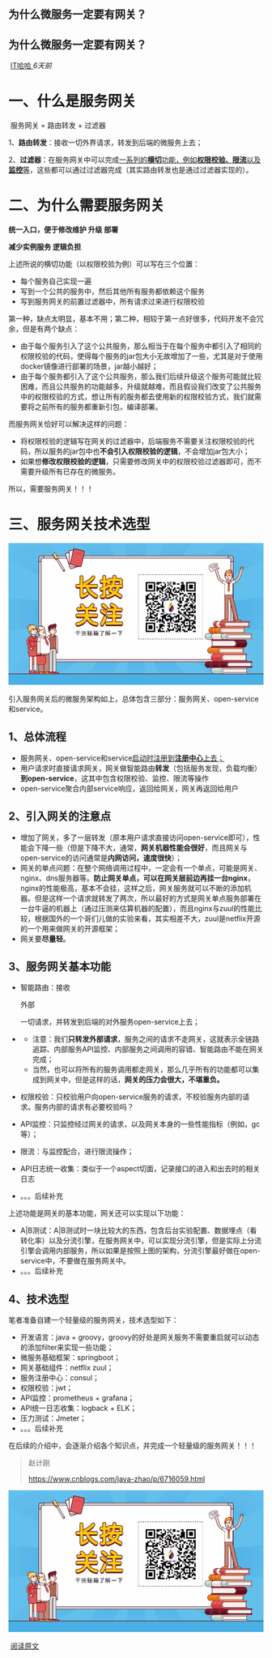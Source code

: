 ## 为什么微服务一定要有网关？                



##       为什么微服务一定要有网关？                

​     [                         IT哈哈                      ](javascript:void(0);)                             *6天前*                

# **一、什么是服务网关**

​    服务网关 = 路由转发 + 过滤器

1、**路由转发**：接收一切外界请求，转发到后端的微服务上去；

2、**过滤器**：在服务网关中可以完成<u>一系列的**横切**功能，例如**权限校验、限流**以及**监控**等</u>，这些都可以通过过滤器完成（其实路由转发也是通过过滤器实现的）。

 

# **二、为什么需要服务网关**

**统一入口，便于修改维护	升级	部署**

**减少实例服务	逻辑负担**



上述所说的横切功能（以权限校验为例）可以写在三个位置：

- 每个服务自己实现一遍
- 写到一个公共的服务中，然后其他所有服务都依赖这个服务
- 写到服务网关的前置过滤器中，所有请求过来进行权限校验



第一种，缺点太明显，基本不用；第二种，相较于第一点好很多，代码开发不会冗余，但是有两个缺点：

- 由于每个服务引入了这个公共服务，那么相当于在每个服务中都引入了相同的权限校验的代码，使得每个服务的jar包大小无故增加了一些，尤其是对于使用docker镜像进行部署的场景，jar越小越好；
- 由于每个服务都引入了这个公共服务，那么我们后续升级这个服务可能就比较困难，而且公共服务的功能越多，升级就越难，而且假设我们改变了公共服务中的权限校验的方式，想让所有的服务都去使用新的权限校验方式，我们就需要将之前所有的服务都重新引包，编译部署。



而服务网关恰好可以解决这样的问题：

- 将权限校验的逻辑写在网关的过滤器中，后端服务不需要关注权限校验的代码，所以服务的jar包中也**不会引入权限校验的逻辑**，不会增加jar包大小；
- 如果想**修改权限校验的逻辑**，只需要修改网关中的权限校验过滤器即可，而不需要升级所有已存在的微服务。

所以，需要服务网关！！！

# **三、服务网关技术选型**

![img](%E4%B8%BA%E4%BB%80%E4%B9%88%E5%BE%AE%E6%9C%8D%E5%8A%A1%E4%B8%80%E5%AE%9A%E8%A6%81%E6%9C%89%E7%BD%91%E5%85%B3%EF%BC%9F%20.assets/640.webp)



引入服务网关后的微服务架构如上，总体包含三部分：服务网关、open-service和service。



## **1、总体流程**



- 服务网关、open-service和service<u>启动时注册到**注册中心**上去；</u>
- 用户请求时直接请求网关，网关做智能路由**转发**（包括服务发现，负载均衡）**到open-service**，这其中包含权限校验、监控、限流等操作
- open-service聚合内部service响应，返回给网关，网关再返回给用户

## **2、引入网关的注意点**

- 增加了网关，多了一层转发（原本用户请求直接访问open-service即可），性能会下降一些（但是下降不大，通常，**网关机器性能会很好**，而且网关与open-service的访问通常是**内网访问，速度很快**）；
- 网关的单点问题：在整个网络调用过程中，一定会有一个单点，可能是网关、nginx、dns服务器等。**防止网关单点，可以在网关层前边再挂一台nginx**，nginx的性能极高，基本不会挂，这样之后，网关服务就可以不断的添加机器。但是这样一个请求就转发了两次，所以最好的方式是网关单点服务部署在一台牛逼的机器上（通过压测来估算机器的配置），而且nginx与zuul的性能比较，根据国外的一个哥们儿做的实验来看，其实相差不大，zuul是netflix开源的一个用来做网关的开源框架；
- 网关要**尽量轻**。

## **3、服务网关基本功能**

- 智能路由：接收

  外部

  一切请求，并转发到后端的对外服务open-service上去；

- - 注意：我们**只转发外部请求**，服务之间的请求不走网关，这就表示全链路追踪、内部服务API监控、内部服务之间调用的容错、智能路由不能在网关完成；
  - 当然，也可以将所有的服务调用都走网关，那么几乎所有的功能都可以集成到网关中，但是这样的话，**网关的压力会很大，不堪重负。**

- 权限校验：只校验用户向open-service服务的请求，不校验服务内部的请求。服务内部的请求有必要校验吗？

- API监控：只监控经过网关的请求，以及网关本身的一些性能指标（例如，gc等）；

- 限流：与监控配合，进行限流操作；

- API日志统一收集：类似于一个aspect切面，记录接口的进入和出去时的相关日志

- 。。。后续补充



上述功能是网关的基本功能，网关还可以实现以下功能：

- A|B测试：A|B测试时一块比较大的东西，包含后台实验配置、数据埋点（看转化率）以及分流引擎，在服务网关中，可以实现分流引擎，但是实际上分流引擎会调用内部服务，所以如果是按照上图的架构，分流引擎最好做在open-service中，不要做在服务网关中。
- 。。。后续补充

## **4、技术选型**

笔者准备自建一个轻量级的服务网关，技术选型如下：

- 开发语言：java + groovy，groovy的好处是网关服务不需要重启就可以动态的添加filter来实现一些功能；
- 微服务基础框架：springboot；
- 网关基础组件：netflix zuul；
- 服务注册中心：consul；
- 权限校验：jwt；
- API监控：prometheus + grafana；
- API统一日志收集：logback + ELK；
- 压力测试：Jmeter；
- 。。。后续补充



在后续的介绍中，会逐渐介绍各个知识点，并完成一个轻量级的服务网关！！！



> 赵计刚
>
> https://www.cnblogs.com/java-zhao/p/6716059.html

![img](%E4%B8%BA%E4%BB%80%E4%B9%88%E5%BE%AE%E6%9C%8D%E5%8A%A1%E4%B8%80%E5%AE%9A%E8%A6%81%E6%9C%89%E7%BD%91%E5%85%B3%EF%BC%9F%20.assets/640.webp)

​                                    [阅读原文](https://mp.weixin.qq.com/s?__biz=MzA4NDc2MDQ1Nw==&mid=2650243188&idx=1&sn=e9c3d3dc3dd91befb0c9a92a695084db&chksm=87e16292b096eb844a44c9b2feca00ec1968e13d48e56470ef8870095b360d02c9b586c3aa38&mpshare=1&scene=1&srcid=&sharer_sharetime=1579764719872&sharer_shareid=e835def113a49a3f8c77a728e59ba9a9##)